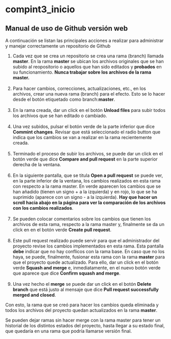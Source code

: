 # compint3_inicio
## Manual de uso de Github versión web

 A continuación se listan las principales acciones a realizar para administrar y manejar correctamente un repositorio de Github
 
 <ol>
  <li> Cada vez que se crea un repositorio se crea una rama (branch) llamada <b>master</b>. En la rama <b>master</b> se ubican los archivos originales que se han subido al reopositorio o aquellos que han sido editados y <b>probados</b> en su funcionamiento.  <b>Nunca trabajar sobre los archivos de la rama master.</b></li>
  <br>
  <li>Para hacer cambios, correcciones, actualizaciones, etc., en los archivos, crear una nueva rama (branch) para el efecto. Esto se lo hacer desde el botón etiquetado como branch:<b>master</b>.</li>
  <br>
  
  <li>En la rama creada, dar un click en el botón <b>Unload files</b> para subir todos los archivos que se han editado o cambiado.</li>
  <br>
  <li>Una vez subidos, pulsar el botón verde de la parte inferior que dice <b>Commint changes</b>. Revisar que está seleccionado el radio button que indica que los cambios se van a realizar en la rama recientemente creada.</li>
  <br>
  <li>Terminado el proceso de subir los archivos, se puede dar un click en el botón verde que dice <b>Compare and pull request</b> en la parte superior derecha de la ventana.</li>
  <br>
  <li>En la siguiente pantalla, que se titula <b>Open a pull request</b> se puede ver, en la parte inferior de la ventana, los cambios realizados en esta rama con respecto a la rama master.  En verde aparecen los cambios que se han añadido (tienen un signo + a la izquierda) y en rojo, lo que se ha suprimido (aparece con un signo - a la izquierda).  <b>Hay que hacer un scroll hacia abajo en la página para ver la comparación de los archivos con los cambios realizados</b>.</li>
  <br>
  <li>Se pueden colocar comentarios sobre los cambios que tienen los archivos de esta rama, respecto a la rama master y, finalmente se da un click en en el botón verde <b>Create pull request</b>.</li>
  <br>
  <li> Este pull request realizado puede servir para que el administrador del proyecto revise los cambios implementados en esta rama.  Esta pantalla <b>debe</b> indicar que no hay conflicos con la rama base.  En caso que no los haya, se puede, finalmente, fusionar esta rama con la rama <b>master</b> para que el proyecto quede actualizado. Para ello, dar un click en el botón verde <b>Squash and merge</b> e, inmediatamente, en el nuevo botón verde que aparece que dice <b>Confirm squash and merge</b>.</li>
  <br>
  <li>Una vez hecho el <b>merge</b> se puede dar un click en el botón <b>Delete branch</b> que está justo al mensaje que dice <b>Pull request successfully merged and closed</b>.</li>
  </ol>
  
 Con esto, la rama que se creó para hacer los cambios queda eliminada y todos los archivos del proyecto quedan actualizados en la rama <b>master</b>.
 
 Se pueden dejar ramas sin hacer merge con la rama master para tener un historial de los distintos estados del proyecto, hasta llegar a su estado final, que quedaría en una rama que podría llamarse versión final.
    
